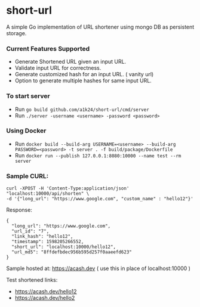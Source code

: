 # short-url
A simple Go implementation of URL shortener using mongo DB as persistent storage.

### Current Features Supported
* Generate Shortened URL given an input URL.
* Validate input URL for correctness.
* Generate customized hash for an input URL. ( vanity url)
* Option to generate multiple hashes for same input URL.

### To start server
* Run `go build github.com/a1k24/short-url/cmd/server`
* Run `./server -username <username> -password <password>`

### Using Docker
* Run `docker build --build-arg USERNAME=<username> --build-arg PASSWORD=<password> -t server . -f build/package/Dockerfile`
* Run `docker run --publish 127.0.0.1:8080:10000 --name test --rm server`

### Sample CURL:
```
curl -XPOST -H 'Content-Type:application/json' "localhost:10000/api/shorten" \
-d '{"long_url": "https://www.google.com", "custom_name" : "hello12"}'
```
Response:
```
{
  "long_url": "https://www.google.com",
  "url_id": "7",
  "link_hash": "hello12",
  "timestamp": 1598205266552,
  "short_url": "localhost:10000/hello12",
  "url_md5": "8ffdefbdec956b595d257f0aaeefd623"
}
```
Sample hosted at:
https://acash.dev ( use this in place of localhost:10000 )

Test shortened links:
* https://acash.dev/hello12
* https://acash.dev/hello2




